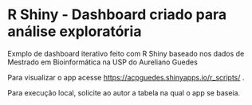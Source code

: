 # R Shiny - Dashboard criado para análise exploratória 

Exmplo de dashboard iterativo feito com R Shiny baseado nos dados de Mestrado em Bioinformática na USP do Aureliano Guedes

Para visualizar o app acesse  https://acpguedes.shinyapps.io/r_scripts/ .

Para execução local, solicite ao autor a tabela na qual o app se baseia.
